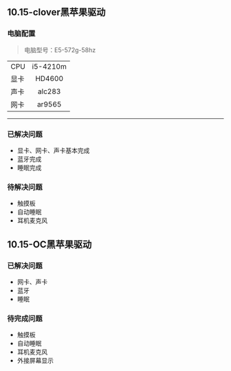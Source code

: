 ## 10.15-clover黑苹果驱动
### 电脑配置
>电脑型号：E5-572g-58hz

|||
|:-----|:----:|
|CPU |i5-4210m|
|显卡 | HD4600 |
|声卡|alc283|
|网卡|ar9565|
***
### 已解决问题
- 显卡、网卡、声卡基本完成
- 蓝牙完成
- 睡眠完成
### 待解决问题
- 触摸板
- 自动睡眠
- 耳机麦克风
## 10.15-OC黑苹果驱动
### 已解决问题
- 网卡、声卡
- 蓝牙
- 睡眠
### 待完成问题
- 触摸板
- 自动睡眠
- 耳机麦克风
- 外接屏幕显示
